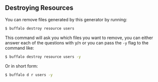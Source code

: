 ## Destroying Resources

You can remove files generated by this generator by running:

```bash
$ buffalo destroy resource users
```

This command will ask you which files you want to remove, you can either answer each of the questions with y/n or you can pass the `-y` flag to the command like:

```bash
$ buffalo destroy resource users -y
```

Or in short form:

```bash
$ buffalo d r users -y
```
